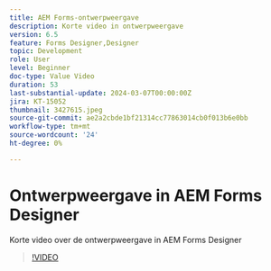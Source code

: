 ```yaml
---
title: AEM Forms-ontwerpweergave
description: Korte video in ontwerpweergave
version: 6.5
feature: Forms Designer,Designer
topic: Development
role: User
level: Beginner
doc-type: Value Video
duration: 53
last-substantial-update: 2024-03-07T00:00:00Z
jira: KT-15052
thumbnail: 3427615.jpeg
source-git-commit: ae2a2cbde1bf21314cc77863014cb0f013b6e0bb
workflow-type: tm+mt
source-wordcount: '24'
ht-degree: 0%

---
```



# Ontwerpweergave in AEM Forms Designer

Korte video over de ontwerpweergave in AEM Forms Designer

>[!VIDEO](https://video.tv.adobe.com/v/3427615/?learn=on)
